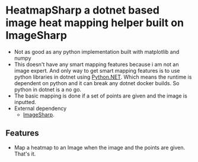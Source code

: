 # HeatmapSharp a dotnet based image heat mapping helper built on ImageSharp

- Not as good as any python implementation built with matplotlib and numpy
- This doesn't have any smart mapping features because i am not an image expert. And only way to get smart mapping features is to use python libraries in dotnet using [Python.NET](https://github.com/pythonnet/pythonnet). Which means the runtime is dependent on python and it can break any dotnet docker builds. So python in dotnet is a no go.
- The basic mapping is done if a set of points are given and the image is inputted.
- External dependency
  -  [ImageSharp](https://github.com/SixLabors/ImageSharp).


## Features
- Map a heatmap to an Image when the image and the points are given. That's it. 